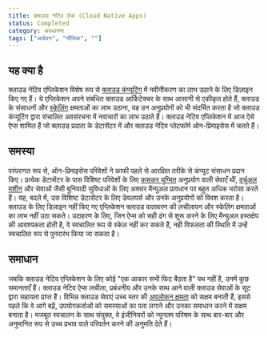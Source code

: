 ```yaml
---
title: क्लाउड नेटिव ऐप्स (Cloud Native Apps)
status: Completed
category: अवधारणा
tags: ["आवेदन", "मौलिक", ""]
---
```


## यह क्या है

क्लाउड नेटिव एप्लिकेशन विशेष रूप से [क्लाउड कंप्यूटिंग](/cloud-computing/) में नवीनीकरण का लाभ उठाने के लिए डिज़ाइन किए गए हैं।
ये एप्लिकेशन अपने संबंधित क्लाउड आर्किटेक्चर के साथ आसानी से एकीकृत होते हैं,
क्लाउड के संसाधनों और [स्केलिंग](/scalability/) क्षमताओं का लाभ उठाना,
यह उन अनुप्रयोगों को भी संदर्भित करता है जो क्लाउड कंप्यूटिंग द्वारा संचालित अवसंरचना में नवाचारों का लाभ उठाते हैं।
क्लाउड नेटिव एप्लिकेशन में आज ऐसे ऐप्स शामिल हैं जो क्लाउड प्रदाता के डेटासेंटर में और क्लाउड नेटिव प्लेटफॉर्म ऑन-प्रिमाइसेस में चलते हैं।

## समस्या

परंपरागत रूप से, ऑन-प्रिमाइसेस परिवेशों ने काफी पहले से आरक्षित तरीके से कंप्यूट संसाधन प्रदान किए।
प्रत्येक डेटासेंटर के पास विशिष्ट परिवेशों के लिए [कसकर युग्मित](/tightly-coupled-architectures/) अनुप्रयोग वाली सेवाएँ थीं,
[वर्चुअल मशीन](/virtual-machine/) और सेवाओं जैसी बुनियादी सुविधाओं के लिए अक्सर मैन्युअल प्रावधान पर बहुत अधिक भरोसा करते हैं।
यह, बदले में, उस विशिष्ट डेटासेंटर के लिए डेवलपर्स और उनके अनुप्रयोगों को विवश करता है।
क्लाउड के लिए डिज़ाइन नहीं किए गए एप्लिकेशन क्लाउड वातावरण की लचीलापन और स्केलिंग क्षमताओं का लाभ नहीं उठा सकते।
उदाहरण के लिए, जिन ऐप्स को सही ढंग से शुरू करने के लिए मैन्युअल हस्तक्षेप की आवश्यकता होती है, वे स्वचालित रूप से स्केल नहीं कर सकते हैं,
नही विफलता की स्थिति में उन्हें स्वचालित रूप से पुनरारंभ किया जा सकता है।

## समाधान

जबकि क्लाउड नेटिव एप्लिकेशन के लिए कोई "एक आकार सभी फिट बैठता है" पथ नहीं है, उनमें कुछ समानताएँ हैं।
क्लाउड नेटिव ऐप्स लचीला, प्रबंधनीय और उनके साथ आने वाली क्लाउड सेवाओं के सूट द्वारा सहायता प्राप्त हैं।
विभिन्न क्लाउड सेवाएं उच्च स्तर की [अवलोकन क्षमता](/observability/) को सक्षम बनाती हैं,
इससे पहले कि वे आगे बढ़ें, उपयोगकर्ताओं को समस्याओं का पता लगाने और उनका समाधान करने में सक्षम बनाता है।
मजबूत स्वचालन के साथ संयुक्त, वे इंजीनियरों को न्यूनतम परिश्रम के साथ बार-बार और अनुमानित रूप से उच्च प्रभाव वाले परिवर्तन करने की अनुमति देते हैं।

